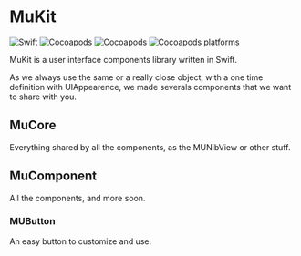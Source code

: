 # MuKit

![Swift](https://img.shields.io/badge/swift-4.2-green.svg)
![Cocoapods](https://img.shields.io/cocoapods/v/HubKit.svg)
![Cocoapods](https://img.shields.io/cocoapods/l/HubKit.svg)
![Cocoapods platforms](https://img.shields.io/cocoapods/p/HubKit.svg)

MuKit is a user interface components library written in Swift.

As we always use the same or a really close object, with a one time definition with UIAppearence, we made severals components that we want to share with you.

## MuCore

Everything shared by all the components, as the MUNibView or other stuff.

## MuComponent

All the components, and more soon.

### MUButton

An easy button to customize and use.
